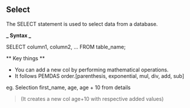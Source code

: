 ## Select

The SELECT statement is used to select data from a database.

**_ Syntax _**

SELECT column1, column2, ...
FROM table_name;

** Key things **

- You can add a new col by performing mathematical operations.
- It follows PEMDAS order.[parenthesis, exponential, mul, div, add, sub]

eg. Selection first_name, age, age + 10 from details

> (It creates a new col age+10 with respective added values)
